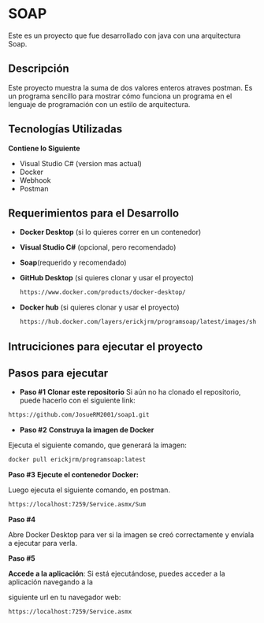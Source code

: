 # SOAP
Este es un proyecto que fue desarrollado con java con una arquitectura Soap.

## Descripción
Este proyecto muestra la suma de dos valores enteros atraves postman. 
Es un programa sencillo para mostrar cómo funciona un programa en el lenguaje de programación con un estilo de arquitectura.

## Tecnologías Utilizadas
**Contiene lo Siguiente**
- Visual Studio C# (version mas actual)
- Docker
- Webhook
- Postman

## Requerimientos para el Desarrollo
- **Docker Desktop** (si lo quieres correr en un contenedor)
- **Visual Studio C#** (opcional, pero recomendado)
- **Soap**(requerido y recomendado)
- **GitHub Desktop** (si quieres clonar y usar el proyecto)
  
  ```bash
  https://www.docker.com/products/docker-desktop/
  ```
  
- **Docker hub** (si quieres clonar y usar el proyecto)
  
  ```bash
  https://hub.docker.com/layers/erickjrm/programsoap/latest/images/sha256-76c3272200d35a863fe9edd0ffeac9bd15438aff617c28a800e5cf646f124c9a?context=repo
  ```

## Intruciciones para ejecutar el proyecto
## Pasos para ejecutar
- **Paso #1**
  **Clonar este repositorio**
Si aún no ha clonado el repositorio, puede hacerlo con el siguiente link:

 ```bash
https://github.com/JosueRM2001/soap1.git
 ```
- **Paso #2**
  **Construya la imagen de Docker**

Ejecuta el siguiente comando, que generará la imagen:

```bash
docker pull erickjrm/programsoap:latest
```

**Paso #3**
**Ejecute el contenedor Docker:**

Luego ejecuta el siguiente comando, en postman.

```bash
https://localhost:7259/Service.asmx/Sum
```

**Paso #4**

Abre Docker Desktop para ver si la imagen se creó correctamente y envíala a ejecutar para verla.

**Paso #5**

**Accede a la aplicación**: Si está ejecutándose, puedes acceder a la aplicación navegando a la

siguiente url en tu navegador web:

```bash
https://localhost:7259/Service.asmx
```
